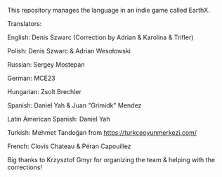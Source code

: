 This repository manages the language in an indie game called EarthX. 

Translators:

English: Denis Szwarc (Correction by Adrian & Karolina & Trifler)

Polish: Denis Szwarc & Adrian Wesołowski

Russian: Sergey Mostepan

German: MCE23

Hungarian: Zsolt Brechler

Spanish: Daniel Yah & Juan "Grimidk" Mendez

Latin American Spanish: Daniel Yah

Turkish: Mehmet Tandoğan from https://turkceoyunmerkezi.com/

French: Clovis Chateau & Péran Capouillez

Big thanks to Krzysztof Gmyr for organizing the team & helping with the corrections!
